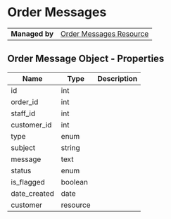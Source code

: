 # Order Messages

|||
|---|---|
|**Managed by** |[Order Messages Resource](/api/stores/v2/orders/messages)

## Order Message Object - Properties

| Name | Type | Description |
| --- | --- | --- |
| id | int |
| order_id | int |
| staff_id | int |
| customer_id | int |
| type | enum |
| subject | string |
| message | text |
| status | enum |
| is_flagged | boolean |
| date_created | date |
| customer | resource |
